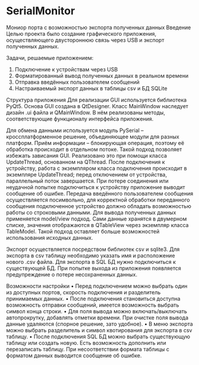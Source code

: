 # SerialMonitor
Мониор порта с возможностью экспорта полученных данных
Введение
Целью проекта было создание графического приложения, осуществляющего двустороннюю связь через USB и экспорт полученных данных.

Задачи, решаемые приложением:
1.	Подключение к устройствам через USB
2.	Форматированный вывод полученных данных в реальном времени
3.	Отправка введённых пользователем сообщений
4.	Настраиваемый экспорт данных в таблицы csv и БД SQLite

Структура приложения
Для реализации GUI используется библиотека PyQt5. Основа GUI создана в QtDesigner. Класс MainWindow наследует дизайн .ui файла и QMainWindow. В нём реализованы методы, соответствующие функционалу интерфейса приложения.

Для обмена данными используется модуль PySerial – кроссплатформенное решение, объединяющее модули для разных платформ. Приём информации – блокирующая операция, поэтому её обработка происходит в отдельном потоке. Такой подход позволяет избежать зависания GUI.  Реализовано это при помощи класса UpdateThread, основанном на QThread.  После подключения к устройству, работа с экземпляром класса подключения происходит в экземпляре UpdateThread; перед отключением от устройства, параллельный поток завершается. 
При потере соединения или неудачной попытке подключиться к устройству приложение выводит сообщение об ошибке.
Передача введённого пользователем сообщения осуществляется посимвольно, для корректной обработки переданного сообщения подключенное устройство должно обладать возможностью работы со строковыми данными.
Для вывода полученных данных применяется model/view подход. Сами данные хранятся в двумерном списке, значения отображаются в QTableView через экземпляр класса TableModel. Такой подход оставляет больше возможностей использования исходных данных.

Экспорт осуществляется посредством библиотек csv и sqlite3. Для экспорта в csv таблицу необходимо указать имя и расположение нового .csv файла. Для экспорта в SQL БД нужно подключиться к существующей БД. При попытке выхода из приложения появляется предупреждение о потере несохраненных данных.

Возможности настройки
•	Перед подключением можно выбрать один из доступных портов, скорость подключения и разделитель принимаемых данных. 
•	После подключения становиться доступна возможность отправки сообщений, имеется возможность выбрать символ конца строки.
•	Для поля вывода можно включать/выключать автопрокрутку, добавлять отметки времени. При очистке поля вывода данные удаляются (спорное решение, зато удобное). 
•	В меню экспорта можно выбрать разделитель и символ квотирования для экспорта в csv таблицу.
•	После подключения SQL БД можно выбрать существующую таблицу или создать новую. Есть возможность дополнить или перезаписать таблицу. При несоответствии формата таблицы с форматом данных выводится сообщение об ошибке.
